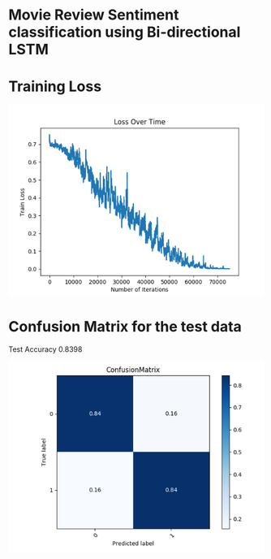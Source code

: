 # Movie Review Sentiment classification using Bi-directional LSTM

# Training Loss 

![plot](img/Train_Loss.png) 

# Confusion Matrix for the test data

Test Accuracy 0.8398

![plot](img/confusion_matrix.png)
